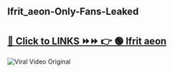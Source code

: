 
 ## Ifrit_aeon-Only-Fans-Leaked

# <h2><a href="https://clipsfans.com/Ifrit_aeon&ref=git">🔗 Click to LINKS ⏩⏩ 👉 🟢 Ifrit aeon </a></h2>

<a href="https://clipsfans.com/Ifrit_aeon&ref=git" rel="nofollow" data-target="animated-image.originalLink"><img src="https://i.ibb.co.com/xMMVF88/686577567.gif" alt="Viral Video Original" style="max-width: 100%; display: inline-block;" data-target="animated-image.originalImage"></a>
